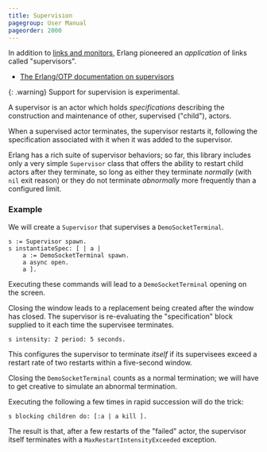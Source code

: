 ```yaml
---
title: Supervision
pagegroup: User Manual
pageorder: 2000
---
```


In addition to [links and monitors](links-and-monitors.html), Erlang
pioneered an *application* of links called "supervisors".

 - [The Erlang/OTP documentation on supervisors](https://www.erlang.org/doc/apps/stdlib/supervisor.html)

{: .warning}
Support for supervision is experimental.

A supervisor is an actor which holds *specifications* describing the
construction and maintenance of other, supervised ("child"), actors.

When a supervised actor terminates, the supervisor restarts it,
following the specification associated with it when it was added to
the supervisor.

Erlang has a rich suite of supervisor behaviors; so far, this library
includes only a very simple `Supervisor` class that offers the ability
to restart child actors after they terminate, so long as either they
terminate *normally* (with `nil` exit reason) or they do not terminate
*abnormally* more frequently than a configured limit.

### Example

We will create a `Supervisor` that supervises a `DemoSocketTerminal`.

```smalltalk
s := Supervisor spawn.
s instantiateSpec: [ | a |
	a := DemoSocketTerminal spawn.
	a async open.
	a ].
```

Executing these commands will lead to a `DemoSocketTerminal` opening
on the screen.

Closing the window leads to a replacement being created after the
window has closed. The supervisor is re-evaluating the "specification"
block supplied to it each time the supervisee terminates.

```smalltalk
s intensity: 2 period: 5 seconds.
```

This configures the supervisor to terminate *itself* if its
supervisees exceed a restart rate of two restarts within a five-second
window.

Closing the `DemoSocketTerminal` counts as a normal termination; we
will have to get creative to simulate an abnormal termination.

Executing the following a few times in rapid succession will do the
trick:

```smalltalk
s blocking children do: [:a | a kill ].
```

The result is that, after a few restarts of the "failed" actor, the
supervisor itself terminates with a `MaxRestartIntensityExceeded`
exception.
